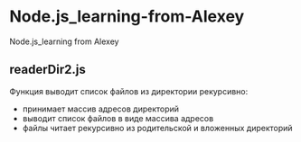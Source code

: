 # Node.js_learning-from-Alexey
Node.js_learning from Alexey

## <a name="service">readerDir2.js</a>
Функция выводит список файлов из директории рекурсивно: 

- принимает массив адресов директорий
- выводит список файлов в виде массива адресов
- файлы читает рекурсивно из родительской и вложенных директорий
